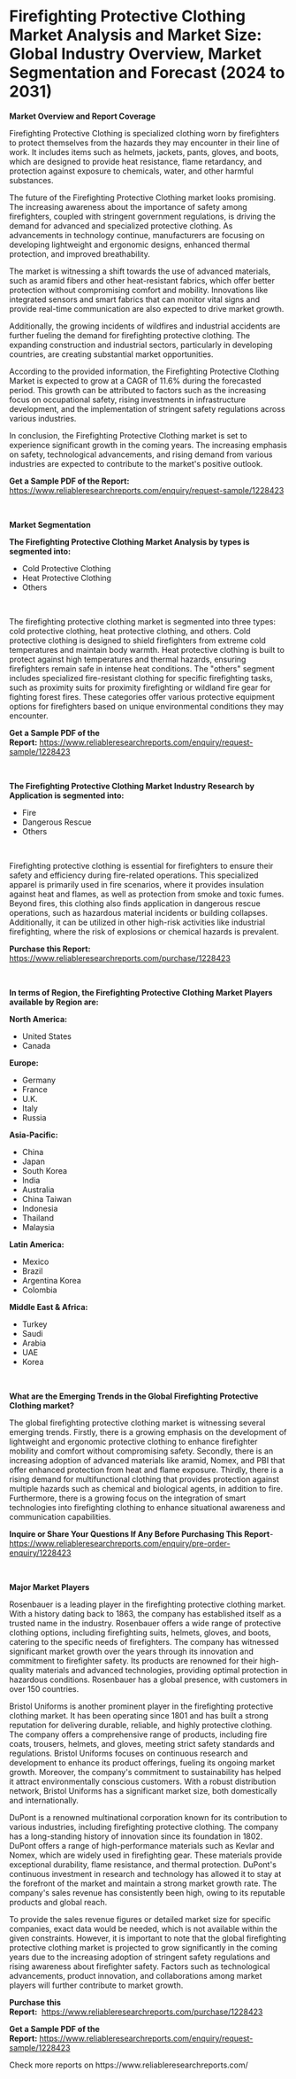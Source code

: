 <p><h1>Firefighting Protective Clothing Market Analysis and Market Size: Global Industry Overview, Market Segmentation and Forecast (2024 to 2031)</h1></p><p><strong>Market Overview and Report Coverage</strong></p>
<p><p>Firefighting Protective Clothing is specialized clothing worn by firefighters to protect themselves from the hazards they may encounter in their line of work. It includes items such as helmets, jackets, pants, gloves, and boots, which are designed to provide heat resistance, flame retardancy, and protection against exposure to chemicals, water, and other harmful substances.</p><p>The future of the Firefighting Protective Clothing market looks promising. The increasing awareness about the importance of safety among firefighters, coupled with stringent government regulations, is driving the demand for advanced and specialized protective clothing. As advancements in technology continue, manufacturers are focusing on developing lightweight and ergonomic designs, enhanced thermal protection, and improved breathability.</p><p>The market is witnessing a shift towards the use of advanced materials, such as aramid fibers and other heat-resistant fabrics, which offer better protection without compromising comfort and mobility. Innovations like integrated sensors and smart fabrics that can monitor vital signs and provide real-time communication are also expected to drive market growth.</p><p>Additionally, the growing incidents of wildfires and industrial accidents are further fueling the demand for firefighting protective clothing. The expanding construction and industrial sectors, particularly in developing countries, are creating substantial market opportunities.</p><p>According to the provided information, the Firefighting Protective Clothing Market is expected to grow at a CAGR of 11.6% during the forecasted period. This growth can be attributed to factors such as the increasing focus on occupational safety, rising investments in infrastructure development, and the implementation of stringent safety regulations across various industries.</p><p>In conclusion, the Firefighting Protective Clothing market is set to experience significant growth in the coming years. The increasing emphasis on safety, technological advancements, and rising demand from various industries are expected to contribute to the market's positive outlook.</p></p>
<p><strong>Get a Sample PDF of the Report:</strong> <a href="https://www.reliableresearchreports.com/enquiry/request-sample/1228423">https://www.reliableresearchreports.com/enquiry/request-sample/1228423</a></p>
<p>&nbsp;</p>
<p><strong>Market Segmentation</strong></p>
<p><strong>The Firefighting Protective Clothing Market Analysis by types is segmented into:</strong></p>
<p><ul><li>Cold Protective Clothing</li><li>Heat Protective Clothing</li><li>Others</li></ul></p>
<p>&nbsp;</p>
<p><p>The firefighting protective clothing market is segmented into three types: cold protective clothing, heat protective clothing, and others. Cold protective clothing is designed to shield firefighters from extreme cold temperatures and maintain body warmth. Heat protective clothing is built to protect against high temperatures and thermal hazards, ensuring firefighters remain safe in intense heat conditions. The "others" segment includes specialized fire-resistant clothing for specific firefighting tasks, such as proximity suits for proximity firefighting or wildland fire gear for fighting forest fires. These categories offer various protective equipment options for firefighters based on unique environmental conditions they may encounter.</p></p>
<p><strong>Get a Sample PDF of the Report:</strong>&nbsp;<a href="https://www.reliableresearchreports.com/enquiry/request-sample/1228423">https://www.reliableresearchreports.com/enquiry/request-sample/1228423</a></p>
<p>&nbsp;</p>
<p><strong>The Firefighting Protective Clothing Market Industry Research by Application is segmented into:</strong></p>
<p><ul><li>Fire</li><li>Dangerous Rescue</li><li>Others</li></ul></p>
<p>&nbsp;</p>
<p><p>Firefighting protective clothing is essential for firefighters to ensure their safety and efficiency during fire-related operations. This specialized apparel is primarily used in fire scenarios, where it provides insulation against heat and flames, as well as protection from smoke and toxic fumes. Beyond fires, this clothing also finds application in dangerous rescue operations, such as hazardous material incidents or building collapses. Additionally, it can be utilized in other high-risk activities like industrial firefighting, where the risk of explosions or chemical hazards is prevalent.</p></p>
<p><strong>Purchase this Report:</strong>&nbsp; <a href="https://www.reliableresearchreports.com/purchase/1228423">https://www.reliableresearchreports.com/purchase/1228423</a></p>
<p>&nbsp;</p>
<p><strong>In terms of Region, the Firefighting Protective Clothing Market Players available by Region are:</strong></p>
<p>
    <p> <strong> North America: </strong>
        <ul>
            <li>United States</li>
            <li>Canada</li>
        </ul>
        </p> 
    <p> <strong> Europe: </strong>
        <ul>
            <li>Germany</li>
            <li>France</li>
            <li>U.K.</li>
            <li>Italy</li>
            <li>Russia</li>
        </ul>
        </p> 
    <p> <strong> Asia-Pacific: </strong>
        <ul>
            <li>China</li>
            <li>Japan</li>
            <li>South Korea</li>
            <li>India</li>
            <li>Australia</li>
            <li>China Taiwan</li>
            <li>Indonesia</li>
            <li>Thailand</li>
            <li>Malaysia</li>
        </ul>
        </p> 
    <p> <strong> Latin America: </strong>
        <ul>
            <li>Mexico</li>
            <li>Brazil</li>
            <li>Argentina Korea</li>
            <li>Colombia</li>
        </ul>
        </p> 
    <p> <strong> Middle East & Africa: </strong>
        <ul>
            <li>Turkey</li>
            <li>Saudi</li>
            <li>Arabia</li>
            <li>UAE</li>
            <li>Korea</li>
        </ul>
    </p>
    </p>
<p>&nbsp;</p>
<p><strong>What are the Emerging Trends in the Global Firefighting Protective Clothing market?</strong></p>
<p><p>The global firefighting protective clothing market is witnessing several emerging trends. Firstly, there is a growing emphasis on the development of lightweight and ergonomic protective clothing to enhance firefighter mobility and comfort without compromising safety. Secondly, there is an increasing adoption of advanced materials like aramid, Nomex, and PBI that offer enhanced protection from heat and flame exposure. Thirdly, there is a rising demand for multifunctional clothing that provides protection against multiple hazards such as chemical and biological agents, in addition to fire. Furthermore, there is a growing focus on the integration of smart technologies into firefighting clothing to enhance situational awareness and communication capabilities.</p></p>
<p><strong>Inquire or Share Your Questions If Any Before Purchasing This Report</strong>- <a href="https://www.reliableresearchreports.com/enquiry/pre-order-enquiry/1228423">https://www.reliableresearchreports.com/enquiry/pre-order-enquiry/1228423</a></p>
<p>&nbsp;</p>
<p><strong>Major Market Players</strong></p>
<p><p>Rosenbauer is a leading player in the firefighting protective clothing market. With a history dating back to 1863, the company has established itself as a trusted name in the industry. Rosenbauer offers a wide range of protective clothing options, including firefighting suits, helmets, gloves, and boots, catering to the specific needs of firefighters. The company has witnessed significant market growth over the years through its innovation and commitment to firefighter safety. Its products are renowned for their high-quality materials and advanced technologies, providing optimal protection in hazardous conditions. Rosenbauer has a global presence, with customers in over 150 countries.</p><p>Bristol Uniforms is another prominent player in the firefighting protective clothing market. It has been operating since 1801 and has built a strong reputation for delivering durable, reliable, and highly protective clothing. The company offers a comprehensive range of products, including fire coats, trousers, helmets, and gloves, meeting strict safety standards and regulations. Bristol Uniforms focuses on continuous research and development to enhance its product offerings, fueling its ongoing market growth. Moreover, the company's commitment to sustainability has helped it attract environmentally conscious customers. With a robust distribution network, Bristol Uniforms has a significant market size, both domestically and internationally.</p><p>DuPont is a renowned multinational corporation known for its contribution to various industries, including firefighting protective clothing. The company has a long-standing history of innovation since its foundation in 1802. DuPont offers a range of high-performance materials such as Kevlar and Nomex, which are widely used in firefighting gear. These materials provide exceptional durability, flame resistance, and thermal protection. DuPont's continuous investment in research and technology has allowed it to stay at the forefront of the market and maintain a strong market growth rate. The company's sales revenue has consistently been high, owing to its reputable products and global reach.</p><p>To provide the sales revenue figures or detailed market size for specific companies, exact data would be needed, which is not available within the given constraints. However, it is important to note that the global firefighting protective clothing market is projected to grow significantly in the coming years due to the increasing adoption of stringent safety regulations and rising awareness about firefighter safety. Factors such as technological advancements, product innovation, and collaborations among market players will further contribute to market growth.</p></p>
<p><strong>Purchase this Report:</strong>&nbsp;&nbsp;<a href="https://www.reliableresearchreports.com/purchase/1228423">https://www.reliableresearchreports.com/purchase/1228423</a></p>
<p></p>
<p><strong>Get a Sample PDF of the Report:</strong>&nbsp;<a href="https://www.reliableresearchreports.com/enquiry/request-sample/1228423">https://www.reliableresearchreports.com/enquiry/request-sample/1228423</a></p>
<p>Check more reports on https://www.reliableresearchreports.com/</p>
